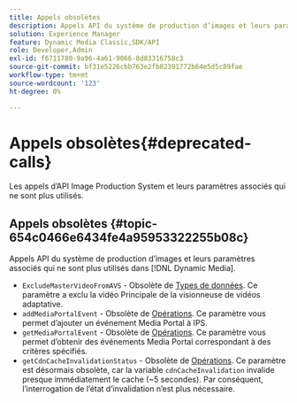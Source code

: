 ```yaml
---
title: Appels obsolètes
description: Appels API du système de production d’images et leurs paramètres associés qui ne sont plus utilisés ou pris en charge dans [!DNL Dynamic Media].
solution: Experience Manager
feature: Dynamic Media Classic,SDK/API
role: Developer,Admin
exl-id: f6711780-9a96-4a61-9066-8d83316758c3
source-git-commit: bf31e5226cbb763e2fb82391772b64e5d5c89fae
workflow-type: tm+mt
source-wordcount: '123'
ht-degree: 0%

---
```


# Appels obsolètes{#deprecated-calls}

Les appels d’API Image Production System et leurs paramètres associés qui ne sont plus utilisés.

## Appels obsolètes {#topic-654c0466e6434fe4a95953322255b08c}

Appels API du système de production d’images et leurs paramètres associés qui ne sont plus utilisés dans [!DNL Dynamic Media].

* `ExcludeMasterVideoFromAVS` - Obsolète de [Types de données](/help/aem-ips-api/types/c-data-types/c-data-types.md). Ce paramètre a exclu la vidéo Principale de la visionneuse de vidéos adaptative. <!-- Adobe is ending support for this parameter on September 1, 2022. -->
* `addMediaPortalEvent` - Obsolète de [Opérations](/help/aem-ips-api/operations/c-operations-intro/c-operations-intro.md). Ce paramètre vous permet d’ajouter un événement Media Portal à IPS.
* `getMediaPortalEvent` - Obsolète de [Opérations](/help/aem-ips-api/operations/c-operations-intro/c-operations-intro.md). Ce paramètre vous permet d’obtenir des événements Media Portal correspondant à des critères spécifiés.
* `getCdnCacheInvalidationStatus` - Obsolète de [Opérations](/help/aem-ips-api/operations/c-operations-intro/c-operations-intro.md). Ce paramètre est désormais obsolète, car la variable `cdnCacheInvalidation` invalide presque immédiatement le cache (~5 secondes). Par conséquent, l’interrogation de l’état d’invalidation n’est plus nécessaire.
